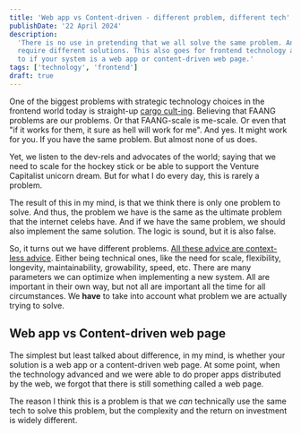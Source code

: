 ```yaml
---
title: 'Web app vs Content-driven - different problem, different tech'
publishDate: '22 April 2024'
description:
  'There is no use in pretending that we all solve the same problem. And different problems actually
  require different solutions. This also goes for frontend technology and especially when it comes
  to if your system is a web app or content-driven web page.'
tags: ['technology', 'frontend']
draft: true
---
```


One of the biggest problems with strategic technology choices in the frontend world today is
straight-up [cargo cult-ing](https://en.wikipedia.org/wiki/Cargo_cult_programming). Believing that
FAANG problems are our problems. Or that FAANG-scale is me-scale. Or even that "if it works for
them, it sure as hell will work for me". And yes. It might work for you. If you have the same
problem. But almost none of us does.

Yet, we listen to the dev-rels and advocates of the world; saying that we need to scale for the
hockey stick or be able to support the Venture Capitalist unicorn dream. But for what I do every
day, this is rarely a problem.

The result of this in my mind, is that we think there is only one problem to solve. And thus, the
problem we have is the same as the ultimate problem that the internet celebs have. And if we have
the same problem, we should also implement the same solution. The logic is sound, but it is also
false.

So, it turns out we have different problems.
[All these advice are context-less advice](https://medium.com/variant-as/contextless-technical-advice-no-more-6c9af5c58c08).
Either being technical ones, like the need for scale, flexibility, longevity, maintainability,
growability, speed, etc. There are many parameters we can optimize when implementing a new system.
All are important in their own way, but not all are important all the time for all circumstances. We
**have** to take into account what problem we are actually trying to solve.

## Web app vs Content-driven web page

The simplest but least talked about difference, in my mind, is whether your solution is a web app or
a content-driven web page. At some point, when the technology advanced and we were able to do proper
apps distributed by the web, we forgot that there is still something called a web page.

The reason I think this is a problem is that we _can_ technically use the same tech to solve this
problem, but the complexity and the return on investment is widely different.
